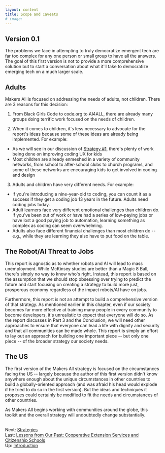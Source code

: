 ```yaml
---
layout: content
title: Scope and Caveats
# image:
---
```


## Version 0.1

The problems we face in attempting to truly democratize emergent tech are far too complex for any one person or small group to have all the answers. The goal of this first version is not to provide a more comprehensive solution but to start a conversation about what it'll take to democratize emerging tech on a much larger scale.  

## Adults

Makers All is focused on addressing the needs of adults, not children. There are 3 reasons for this decision:

1) From Black Girls Code to code.org to AI4ALL, there are already many groups doing terrific work focused on the needs of children.  

2) When it comes to children, it's less necessary to advocate for the report's ideas because some of these ideas are already being implemented.  For example:

- As we will see in our discussion of [Strategy #1](../30-smooth/05-why.html), there's plenty of work being done on improving coding UX for kids
- Most children are already enmeshed in a variety of community networks, from school to after-school clubs to church programs, and some of these networks are encouraging kids to get involved in coding and design

3) Adults and children have very different needs. For example:

- If you're introducing a nine-year-old to coding, you can count it as a success if they get a coding job 13 years in the future. Adults need coding jobs today.
- Adult learners face very different emotional challenges than children do. If you've been out of work or have had a series of low-paying jobs or have lost a good paying job to automation, learning something as complex as coding can seem overwhelming.
- Adults also face different financial challenges than most children do -- e.g., while they are learning they also have to put food on the table.

## The Robot/AI Threat to Jobs

This report is agnostic as to whether robots and AI will lead to mass unemployment. While McKinsey studies are better than a Magic 8 Ball, there's simply no way to know who's right. Instead, this report is based on the assumption that we should stop obsessing over trying to predict the future and start focusing on creating a strategy to build more just, prosperous economy regardless of the impact robots/AI have on jobs.  

Furthermore, this report is not an attempt to build a comprehensive version of that strategy. As mentioned earlier in this chapter, even if our society becomes far more effective at training many people in every community to become developers, it's unrealistic to expect that everyone will do so. As the report discusses in Part 3 and the Conclusion, we will need other approaches to ensure that everyone can lead a life with dignity and security and that all communities can be made whole.  This report is simply an effort to lay out an approach for building one important piece -- but only one piece -- of the broader strategy our society needs.

## The US

The first version of the Makers All strategy is focused on the circumstances facing the US -- largely because the author of this first version didn't know anywhere enough about the unique circumstances in other countries to build a globally-oriented approach (and was afraid his head would explode if he tried to do so in the first version). But the ideas and techniques it proposes could certainly be modified to fit the needs and circumstances of other countries. 

As Makers All begins working with communities around the globe, this toolkit and the overall strategy will undoubtedly change substantially.

<br/> Next: [Strategies](../strategies.html)
<br/>Last: [Lessons from Our Past: Cooperative Extension Services and Citizenship Schools](30-extension-citizenship-schools.html)
<br/>Up: [Introduction](00-index.html)